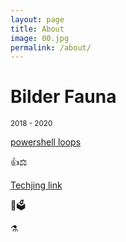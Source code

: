 ```yaml
---
layout: page
title: About
image: 00.jpg
permalink: /about/
---
```


# Bilder Fauna

<small>2018 - 2020</small>

[powershell loops](https://www.youtube.com/watch?v=_WIZPgPB8Wk "powershell Loops")

:+1::balance_scale:

[Techjing link](https://www.youtube.com/channel/UC8BQ_LlJJ6DdPeuAiPsLb7Q "Link zu Techjing")

:balloon::ballot_box:


:alembic:
